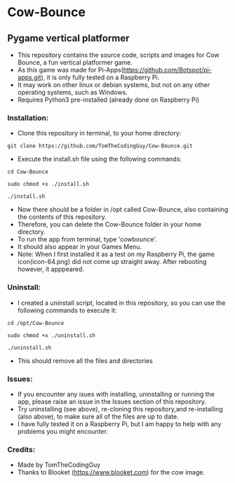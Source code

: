 # Cow-Bounce
## Pygame vertical platformer

- This repository contains the source code, scripts and images for Cow Bounce, a fun vertical platformer game.
- As this game was made for Pi-Apps(https://github.com/Botspot/pi-apps.git), it is only fully tested on a Raspberry Pi.
- It may work on other linux or debian systems, but not on any other operating systems, such as Windows.
- Requires Python3 pre-installed (already done on Raspberry Pi)

### Installation:

- Clone this repository in terminal, to your home directory:
```
git clone https://github.com/TomTheCodingGuy/Cow-Bounce.git
```
- Execute the install.sh file using the following commands:
```
cd Cow-Bounce
```
```
sudo chmod +x ./install.sh
```
```
./install.sh
```
- Now there should be a folder in /opt called Cow-Bounce, also containing the contents of this repository.
- Therefore, you can delete the Cow-Bounce folder in your home directory.
- To run the app from terminal, type 'cowbounce'.
- It should also appear in your Games Menu.
- Note: When I first installed it as a test on my Raspberry Pi, the game icon(icon-64.png) did not come up straight away. After rebooting however, it apppeared.

### Uninstall:

- I created a uninstall script, located in this repository, so you can use the following commands to execute it:
```
cd /opt/Cow-Bounce
```
```
sudo chmod +x ./uninstall.sh
```
```
./uninstall.sh
```
- This should remove all the files and directories

### Issues:

- If you encounter any isues with installing, uninstalling or running the app, please raise an issue in the Issues section of this repository.
- Try uninstalling (see above), re-cloning this repository,and re-installing (also above), to make sure all of the files are up to date. 
- I have fully tested it on a Raspberry Pi, but I am happy to help with any problems you might encounter.

### Credits:

- Made by TomTheCodingGuy
- Thanks to Blooket (https://www.blooket.com) for the cow image.
